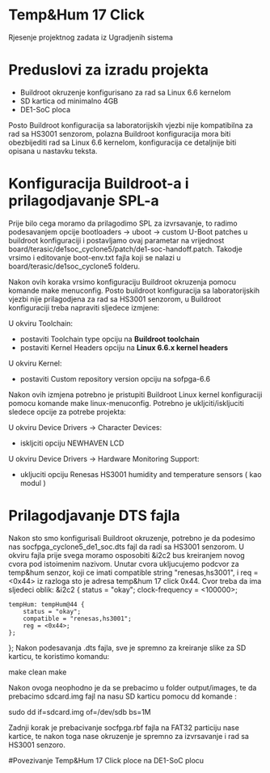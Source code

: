 # Temp&Hum 17 Click
Rjesenje projektnog zadata iz Ugradjenih sistema

# Preduslovi za izradu projekta
  - Buildroot okruzenje konfigurisano za rad sa Linux 6.6 kernelom
  - SD kartica od minimalno 4GB
  - DE1-SoC ploca

Posto Buildroot konfiguracija sa laboratorijskih vjezbi nije kompatibilna za rad sa HS3001 senzorom, polazna Buildroot konfiguracija mora biti obezbijediti rad sa Linux 6.6 kernelom, konfiguracija ce detaljnije biti opisana u nastavku teksta.

# Konfiguracija Buildroot-a i prilagodjavanje SPL-a
Prije bilo cega moramo da prilagodimo SPL za izvrsavanje, to radimo podesavanjem opcije bootloaders -> uboot -> custom U-Boot patches u buildroot konfiguraciji i postavljamo ovaj parametar na vrijednost  board/terasic/de1soc_cyclone5/patch/de1-soc-handoff.patch. Takodje vrsimo i editovanje boot-env.txt fajla koji se nalazi u  board/terasic/de1soc_cyclone5 folderu.

Nakon ovih koraka vrsimo konfiguraciju Buildroot okruzenja pomocu komande make menuconfig. Posto buildroot konfiguracija sa laboratorijskih vjezbi nije prilagodjena za rad sa HS3001 senzorom, u Buildroot konfiguraciji treba napraviti sljedece izmjene:

  U okviru Toolchain:
   - postaviti Toolchain type opciju na **Buildroot toolchain**
   - postaviti Kernel Headers opciju na **Linux 6.6.x kernel headers**

  U okviru Kernel:
   - postaviti Custom repository version opciju na sofpga-6.6

Nakon ovih izmjena potrebno je pristupiti Buildroot Linux kernel konfiguraciji pomocu komande make linux-menuconfig. Potrebno je ukljciti/iskljuciti sledece opcije za potrebe projekta:

  U okviru Device Drivers -> Character Devices:
   - iskljciti opciju NEWHAVEN LCD

  U okviru Device Drivers -> Hardware Monitoring Support:
   - ukljuciti opciju Renesas HS3001 humidity and temperature sensors ( kao modul <M> )

# Prilagodjavanje DTS fajla
Nakon sto smo konfigurisali Buildroot okruzenje, potrebno je da podesimo nas socfpga_cyclone5_de1_soc.dts fajl da radi sa HS3001 senzorom. U okviru fajla prije svega moramo osposobiti &i2c2 bus kreiranjem novog cvora pod istoimenim nazivom. Unutar cvora ukljucujemo podcvor za temp&hum senzor, koji ce imati compatible string "renesas,hs3001", i req = <0x44> iz razloga sto je adresa temp&hum 17 click 0x44. Cvor treba da ima sljedeci oblik:
&i2c2 { 
    status = "okay";
	clock-frequency = <100000>;

    tempHum: tempHum@44 {
        status = "okay";
		compatible = "renesas,hs3001";
		reg = <0x44>;
	};
};
Nakon podesavanja .dts fajla, sve je spremno za kreiranje slike za SD karticu, te koristimo komandu:

make clean
make

Nakon ovoga neophodno je da se prebacimo u folder output/images, te da prebacimo sdcard.img fajl na nasu SD karticu pomocu dd komande : 

sudo dd if=sdcard.img of=/dev/sdb bs=1M

Zadnji korak je prebacivanje socfpga.rbf fajla na FAT32 particiju nase kartice, te nakon toga nase okruzenje je spremno za izvrsavanje i rad sa HS3001 senzoro.

#Povezivanje Temp&Hum 17 Click ploce na DE1-SoC plocu

